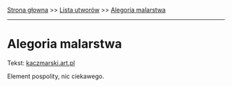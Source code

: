 [Strona głowna](../index.md) >> [Lista utworów](../list.md) >> [Alegoria malarstwa](9.md)

---

# Alegoria malarstwa

Tekst: [kaczmarski.art.pl](https://www.kaczmarski.art.pl/tworczosc/wiersze/alegoria-malarstwa/)

Element pospolity, nic ciekawego.